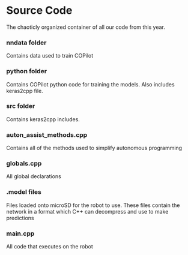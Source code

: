 # Source Code
The chaoticly organized container of all our code from this year.

### nndata folder
Contains data used to train COPilot

### python folder
Contains COPilot python code for training the models. Also includes keras2cpp file.

### src folder
Contains keras2cpp includes.

### auton_assist_methods.cpp
Contains all of the methods used to simplify autonomous programming

### globals.cpp
All global declarations

### .model files
Files loaded onto microSD for the robot to use. These files contain the network in a format which C++ can decompress and use to make predictions

### main.cpp
All code that executes on the robot
